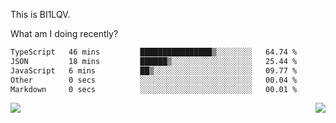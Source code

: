 This is BI1LQV.

What am I doing recently?

<!--START_SECTION:waka-->

```txt
TypeScript   46 mins         ████████████████▒░░░░░░░░   64.74 %
JSON         18 mins         ██████▒░░░░░░░░░░░░░░░░░░   25.44 %
JavaScript   6 mins          ██▒░░░░░░░░░░░░░░░░░░░░░░   09.77 %
Other        0 secs          ░░░░░░░░░░░░░░░░░░░░░░░░░   00.04 %
Markdown     0 secs          ░░░░░░░░░░░░░░░░░░░░░░░░░   00.01 %
```

<!--END_SECTION:waka-->
<img align="right" src="https://github-readme-stats.vercel.app/api?username=bi1lqv&show_icons=true&count_private=true">

<img src="https://metrics.lecoq.io/bi1lqv?template=classic&base.activity=0&base.community=0&base.repositories=0&base.metadata=0&isocalendar=1&base=header%2C%20activity%2C%20community%2C%20repositories%2C%20metadata&base.indepth=false&base.hireable=false&isocalendar=false&isocalendar.duration=full-year&config.timezone=Asia%2FShanghai">
